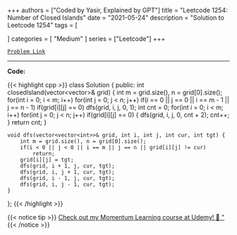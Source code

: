 
+++
authors = ["Coded by Yasir, Explained by GPT"]
title = "Leetcode 1254: Number of Closed Islands"
date = "2021-05-24"
description = "Solution to Leetcode 1254"
tags = [
    
]
categories = [
    "Medium"
]
series = ["Leetcode"]
+++



[`Problem Link`](https://leetcode.com/problems/number-of-closed-islands/description/)

---

**Code:**

{{< highlight cpp >}}
class Solution {
public:
    int closedIsland(vector<vector<int>>& grid) {
        int m = grid.size(), n = grid[0].size();
        for(int i = 0; i < m; i++)
        for(int j = 0; j < n; j++)
            if(i == 0 || j == 0 || i == m - 1 || j == n - 1)
                if(grid[i][j] == 0)
                    dfs(grid, i, j, 0, 1);
        int cnt = 0;
        for(int i = 0; i < m; i++)
        for(int j = 0; j < n; j++)
            if(grid[i][j] == 0) {
                dfs(grid, i, j, 0, cnt + 2);
                    cnt++;
            }
        return cnt;
    }
    
    void dfs(vector<vector<int>>& grid, int i, int j, int cur, int tgt) {
        int m = grid.size(), n = grid[0].size();
        if(i < 0 || j < 0 || i == m || j == n || grid[i][j] != cur)
            return;
        grid[i][j] = tgt;
        dfs(grid, i + 1, j, cur, tgt);
        dfs(grid, i, j + 1, cur, tgt);
        dfs(grid, i - 1, j, cur, tgt);
        dfs(grid, i, j - 1, cur, tgt);
    }
    
};
{{< /highlight >}}



{{< notice tip >}}
[Check out my Momentum Learning course at Udemy! 🚀 "](https://www.udemy.com/course/blind-75-the-data-structures-and-algorithms-essentials/)
{{< /notice >}}

